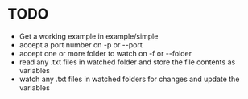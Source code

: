 # TODO
* Get a working example in example/simple
* accept a port number on -p or --port
* accept one or more folder to watch on -f or --folder
* read any .txt files in watched folder and store the file contents as variables
* watch any .txt files in watched folders for changes and update the variables
